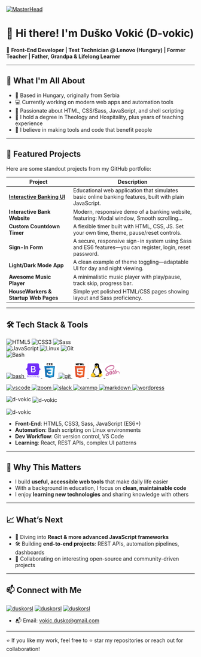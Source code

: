 [![MasterHead](https://mir-s3-cdn-cf.behance.net/project_modules/fs/54b6c068097599.5b50bca476b9b.gif)](https://duskovokic.com/)

# 👋 Hi there! I'm Duško Vokić (D-vokic)

🎯 **Front-End Developer | Test Technician @ Lenovo (Hungary) | Former Teacher | Father, Grandpa & Lifelong Learner**

---

## 🚀 What I'm All About

- 📍 Based in Hungary, originally from Serbia
- 💻 Currently working on modern web apps and automation tools
- 🌱 Passionate about HTML, CSS/Sass, JavaScript, and shell scripting
- 🧠 I hold a degree in Theology and Hospitality, plus years of teaching experience
- 🌟 I believe in making tools and code that benefit people

---

## 💼 Featured Projects

Here are some standout projects from my GitHub portfolio:

| Project                              | Description                                                                                              |
| ------------------------------------ | -------------------------------------------------------------------------------------------------------- |
| **[Interactive Banking UI](https://d-vokic.github.io/interactive-banking-ui/)**           | Educational web application that simulates basic online banking features, built with plain JavaScript.   |
| **Interactive Bank Website**         | Modern, responsive demo of a banking website, featuring: Modal window, Smooth scrolling...               |
| **Custom Countdown Timer**           | A flexible timer built with HTML, CSS, JS. Set your own time, theme, pause/reset controls.               |
| **Sign-In Form**                     | A secure, responsive sign-in system using Sass and ES6 features—you can register, login, reset password. |
| **Light/Dark Mode App**              | A clean example of theme toggling—adaptable UI for day and night viewing.                                |
| **Awesome Music Player**             | A minimalistic music player with play/pause, track skip, progress bar.                                   |
| **HouseWorkers & Startup Web Pages** | Simple yet polished HTML/CSS pages showing layout and Sass proficiency.                                  |

---

## 🛠 Tech Stack & Tools

![HTML5](https://img.shields.io/badge/HTML5-E34F26?style=flat&logo=html5) ![CSS3](https://img.shields.io/badge/CSS3-1572B6?style=flat&logo=css3) ![Sass](https://img.shields.io/badge/Sass-CC6699?style=flat&logo=sass)  
![JavaScript](https://img.shields.io/badge/JavaScript-F7DF1E?style=flat&logo=javascript) ![Linux](https://img.shields.io/badge/Linux-FCC624?style=flat&logo=linux) ![Git](https://img.shields.io/badge/Git-F05032?style=flat&logo=git)  
![Bash](https://img.shields.io/badge/Bash-4EAA25?style=flat&logo=gnu-bash)

<p align="left"> <a href="https://www.gnu.org/software/bash/" target="_blank" rel="noreferrer"> <img src="https://www.vectorlogo.zone/logos/gnu_bash/gnu_bash-icon.svg" alt="bash" width="40" height="40"/> </a> <a href="https://getbootstrap.com" target="_blank" rel="noreferrer"> <img src="https://raw.githubusercontent.com/devicons/devicon/master/icons/bootstrap/bootstrap-plain-wordmark.svg" alt="bootstrap" width="40" height="40"/> </a> <a href="https://www.w3schools.com/css/" target="_blank" rel="noreferrer"> <img src="https://raw.githubusercontent.com/devicons/devicon/master/icons/css3/css3-original-wordmark.svg" alt="css3" width="40" height="40"/> </a> <a href="https://git-scm.com/" target="_blank" rel="noreferrer"> <img src="https://www.vectorlogo.zone/logos/git-scm/git-scm-icon.svg" alt="git" width="40" height="40"/> </a> <a href="https://www.w3.org/html/" target="_blank" rel="noreferrer"> <img src="https://raw.githubusercontent.com/devicons/devicon/master/icons/html5/html5-original-wordmark.svg" alt="html5" width="40" height="40"/> </a> <a href="https://www.linux.org/" target="_blank" rel="noreferrer"> <img src="https://raw.githubusercontent.com/devicons/devicon/master/icons/linux/linux-original.svg" alt="linux" width="40" height="40"/> </a> <a href="https://sass-lang.com" target="_blank" rel="noreferrer"> <img src="https://raw.githubusercontent.com/devicons/devicon/master/icons/sass/sass-original.svg" alt="sass" width="40" height="40"/> 

</a> <a href=""> <img src="https://img.shields.io/badge/Visual_Studio-5C2D91?style=for-the-badge&logo=visual%20studio&logoColor=white " alt="vscode" width="120" height="40"/> </a> <a href=""> <img src="https://img.shields.io/badge/Zoom-2D8CFF?style=for-the-badge&logo=zoom&logoColor=white" alt="zoom" width="120" height="40"/> </a> <a href=""> <img src="https://img.shields.io/badge/Slack-4A154B?style=for-the-badge&logo=slack&logoColor=white" alt="slack" width="120" height="40"/> </a> <a href=""> <img src="https://img.shields.io/badge/Xampp-F37623?style=for-the-badge&logo=xampp&logoColor=white" alt="xammp" width="120" height="40"/> </a> <a href=""> <img src="https://img.shields.io/badge/Markdown-000000?style=for-the-badge&logo=markdown&logoColor=white" alt="markdown" width="120" height="40"/> </a> <a href=""> <img src="https://img.shields.io/badge/Wordpress-21759B?style=for-the-badge&logo=wordpress&logoColor=white" alt="wordpress" width="120" height="40"/> </a> </p>

<p><img align="left" src="https://github-readme-stats.vercel.app/api/top-langs?username=d-vokic&show_icons=true&locale=en&layout=compact" alt="d-vokic" /></p>

<p>&nbsp;<img align="center" src="https://github-readme-stats.vercel.app/api?username=d-vokic&show_icons=true&locale=en" alt="d-vokic" /></p>

<p><img align="center" src="https://github-readme-streak-stats.herokuapp.com/?user=d-vokic&" alt="d-vokic" /></p>

- **Front-End**: HTML5, CSS3, Sass, JavaScript (ES6+)
- **Automation**: Bash scripting on Linux environments
- **Dev Workflow**: Git version control, VS Code
- **Learning**: React, REST APIs, complex UI patterns

---

## 🌟 Why This Matters

- I build **useful, accessible web tools** that make daily life easier
- With a background in education, I focus on **clean, maintainable code**
- I enjoy **learning new technologies** and sharing knowledge with others

---

## 📈 What’s Next

- 🧩 Diving into **React & more advanced JavaScript frameworks**
- 🛠 Building **end-to-end projects**: REST APIs, automation pipelines, dashboards
- 🤝 Collaborating on interesting open-source and community-driven projects

---

## 📫 Connect with Me

<p align="left">
<a href="https://twitter.com/duskorsl" target="blank"><img align="center" src="https://raw.githubusercontent.com/rahuldkjain/github-profile-readme-generator/master/src/images/icons/Social/twitter.svg" alt="duskorsl" height="30" width="40" /></a>
<a href="https://fb.com/duskorsl" target="blank"><img align="center" src="https://raw.githubusercontent.com/rahuldkjain/github-profile-readme-generator/master/src/images/icons/Social/facebook.svg" alt="duskorsl" height="30" width="40" /></a>
<a href="https://instagram.com/duskorsl" target="blank"><img align="center" src="https://raw.githubusercontent.com/rahuldkjain/github-profile-readme-generator/master/src/images/icons/Social/instagram.svg" alt="duskorsl" height="30" width="40" /></a>
</p>

- 📬 Email: vokic.dusko@gmail.com

---

⭐ If you like my work, feel free to ⭐ star my repositories or reach out for collaboration!

